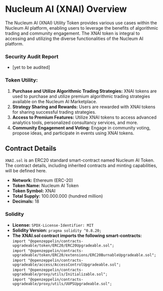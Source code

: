 # Nucleum AI (XNAI) Overview

The Nucleum AI (XNAI) Utility Token provides various use cases within the Nucleum AI platform, enabling users to leverage the benefits of algorithmic trading and community engagement. The XNAI token is integral to accessing and utilizing the diverse functionalities of the Nucleum AI platform.

### Security Audit Report

- [yet to be audited]

### Token Utility:

1. **Purchase and Utilize Algorithmic Trading Strategies:** XNAI tokens are used to purchase and utilize premium algorithmic trading strategies available on the Nucleum AI Marketplace.
2. **Strategy Sharing and Rewards:** Users are rewarded with XNAI tokens for sharing successful trading strategies.
3. **Access to Premium Features:** Utilize XNAI tokens to access advanced analytics tools, personalized consultancy services, and more.
4. **Community Engagement and Voting:** Engage in community voting, propose ideas, and participate in events using XNAI tokens.

## Contract Details

`XNAI.sol` is an ERC20 standard smart-contract named Nucleum AI Token. The contract details, including inherited contracts and minting capabilities, will be defined here.

- **Network:** Ethereum (ERC-20)
- **Token Name:** Nucleum AI Token
- **Token Symbol:** XNAI
- **Total Supply:** 100.000.000 (hundred million)
- **Decimals:** 18

### Solidity

- **License:** `SPDX-License-Identifier: MIT`
- **Solidity Version:** `pragma solidity ^0.8.20;`
- **The XNAI.sol contract imports the following smart-contracts:**<br>
  `import "@openzeppelin/contracts-upgradeable/token/ERC20/ERC20Upgradeable.sol";`<br>
  `import "@openzeppelin/contracts-upgradeable/token/ERC20/extensions/ERC20BurnableUpgradeable.sol";`<br>
  `import "@openzeppelin/contracts-upgradeable/access/AccessControlUpgradeable.sol";`<br>
  `import "@openzeppelin/contracts-upgradeable/proxy/utils/Initializable.sol";`<br>
  `import "@openzeppelin/contracts-upgradeable/proxy/utils/UUPSUpgradeable.sol";`<br>
